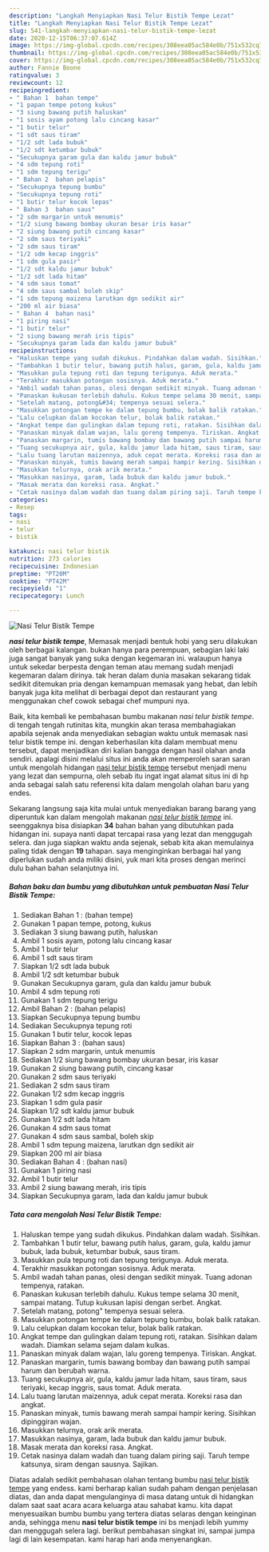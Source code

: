 ```yaml
---
description: "Langkah Menyiapkan Nasi Telur Bistik Tempe Lezat"
title: "Langkah Menyiapkan Nasi Telur Bistik Tempe Lezat"
slug: 541-langkah-menyiapkan-nasi-telur-bistik-tempe-lezat
date: 2020-12-15T06:37:07.614Z
image: https://img-global.cpcdn.com/recipes/308eea05ac584e0b/751x532cq70/nasi-telur-bistik-tempe-foto-resep-utama.jpg
thumbnail: https://img-global.cpcdn.com/recipes/308eea05ac584e0b/751x532cq70/nasi-telur-bistik-tempe-foto-resep-utama.jpg
cover: https://img-global.cpcdn.com/recipes/308eea05ac584e0b/751x532cq70/nasi-telur-bistik-tempe-foto-resep-utama.jpg
author: Fannie Boone
ratingvalue: 3
reviewcount: 12
recipeingredient:
- " Bahan 1  bahan tempe"
- "1 papan tempe potong kukus"
- "3 siung bawang putih haluskan"
- "1 sosis ayam potong lalu cincang kasar"
- "1 butir telur"
- "1 sdt saus tiram"
- "1/2 sdt lada bubuk"
- "1/2 sdt ketumbar bubuk"
- "Secukupnya garam gula dan kaldu jamur bubuk"
- "4 sdm tepung roti"
- "1 sdm tepung terigu"
- " Bahan 2  bahan pelapis"
- "Secukupnya tepung bumbu"
- "Secukupnya tepung roti"
- "1 butir telur kocok lepas"
- " Bahan 3  bahan saus"
- "2 sdm margarin untuk menumis"
- "1/2 siung bawang bombay ukuran besar iris kasar"
- "2 siung bawang putih cincang kasar"
- "2 sdm saus teriyaki"
- "2 sdm saus tiram"
- "1/2 sdm kecap inggris"
- "1 sdm gula pasir"
- "1/2 sdt kaldu jamur bubuk"
- "1/2 sdt lada hitam"
- "4 sdm saus tomat"
- "4 sdm saus sambal boleh skip"
- "1 sdm tepung maizena larutkan dgn sedikit air"
- "200 ml air biasa"
- " Bahan 4  bahan nasi"
- "1 piring nasi"
- "1 butir telur"
- "2 siung bawang merah iris tipis"
- "Secukupnya garam lada dan kaldu jamur bubuk"
recipeinstructions:
- "Haluskan tempe yang sudah dikukus. Pindahkan dalam wadah. Sisihkan."
- "Tambahkan 1 butir telur, bawang putih halus, garam, gula, kaldu jamur bubuk, lada bubuk, ketumbar bubuk, saus tiram."
- "Masukkan pula tepung roti dan tepung terigunya. Aduk merata."
- "Terakhir masukkan potongan sosisnya. Aduk merata."
- "Ambil wadah tahan panas, olesi dengan sedikit minyak. Tuang adonan tempenya, ratakan."
- "Panaskan kukusan terlebih dahulu. Kukus tempe selama 30 menit, sampai matang. Tutup kukusan lapisi dengan serbet. Angkat."
- "Setelah matang, potong&#34; tempenya sesuai selera."
- "Masukkan potongan tempe ke dalam tepung bumbu, bolak balik ratakan."
- "Lalu celupkan dalam kocokan telur, bolak balik ratakan."
- "Angkat tempe dan gulingkan dalam tepung roti, ratakan. Sisihkan dalam wadah. Diamkan selama sejam dalam kulkas."
- "Panaskan minyak dalam wajan, lalu goreng tempenya. Tiriskan. Angkat."
- "Panaskan margarin, tumis bawang bombay dan bawang putih sampai harum dan berubah warna."
- "Tuang secukupnya air, gula, kaldu jamur lada hitam, saus tiram, saus teriyaki, kecap inggris, saus tomat. Aduk merata."
- "Lalu tuang larutan maizennya, aduk cepat merata. Koreksi rasa dan angkat."
- "Panaskan minyak, tumis bawang merah sampai hampir kering. Sisihkan dipinggiran wajan."
- "Masukkan telurnya, orak arik merata."
- "Masukkan nasinya, garam, lada bubuk dan kaldu jamur bubuk."
- "Masak merata dan koreksi rasa. Angkat."
- "Cetak nasinya dalam wadah dan tuang dalam piring saji. Taruh tempe katsunya, siram dengan sausnya. Sajikan."
categories:
- Resep
tags:
- nasi
- telur
- bistik

katakunci: nasi telur bistik 
nutrition: 273 calories
recipecuisine: Indonesian
preptime: "PT20M"
cooktime: "PT42M"
recipeyield: "1"
recipecategory: Lunch

---
```



![Nasi Telur Bistik Tempe](https://img-global.cpcdn.com/recipes/308eea05ac584e0b/751x532cq70/nasi-telur-bistik-tempe-foto-resep-utama.jpg)

<b><i>nasi telur bistik tempe</i></b>, Memasak menjadi bentuk hobi yang seru dilakukan oleh berbagai kalangan. bukan hanya para perempuan, sebagian laki laki juga sangat banyak yang suka dengan kegemaran ini. walaupun hanya untuk sekedar berpesta dengan teman atau memang sudah menjadi kegemaran dalam dirinya. tak heran dalam dunia masakan sekarang tidak sedikit ditemukan pria dengan kemampuan memasak yang hebat, dan lebih banyak juga kita melihat di berbagai depot dan restaurant yang menggunakan chef cowok sebagai chef mumpuni nya.

Baik, kita kembali ke pembahasan bumbu makanan <i>nasi telur bistik tempe</i>. di tengah tengah rutinitas kita, mungkin akan terasa membahagiakan apabila sejenak anda menyediakan sebagian waktu untuk memasak nasi telur bistik tempe ini. dengan keberhasilan kita dalam membuat menu tersebut, dapat menjadikan diri kalian bangga dengan hasil olahan anda sendiri. apalagi disini melalui situs ini anda akan memperoleh saran saran untuk mengolah hidangan <u>nasi telur bistik tempe</u> tersebut menjadi menu yang lezat dan sempurna, oleh sebab itu ingat ingat alamat situs ini di hp anda sebagai salah satu referensi kita dalam mengolah olahan baru yang endes.




Sekarang langsung saja kita mulai untuk menyediakan barang barang yang diperuntuk kan dalam mengolah makanan <u><i>nasi telur bistik tempe</i></u> ini. seenggaknya bisa disiapkan <b>34</b> bahan bahan yang dibutuhkan pada hidangan ini. supaya nanti dapat tercapai rasa yang lezat dan menggugah selera. dan juga siapkan waktu anda sejenak, sebab kita akan memulainya paling tidak dengan <b>19</b> tahapan. saya menginginkan berbagai hal yang diperlukan sudah anda miliki disini, yuk mari kita proses dengan merinci dulu bahan bahan selanjutnya ini.

<!--inarticleads1-->

##### Bahan baku dan bumbu yang dibutuhkan untuk pembuatan Nasi Telur Bistik Tempe:

1. Sediakan  Bahan 1 : (bahan tempe)
1. Gunakan 1 papan tempe, potong, kukus
1. Sediakan 3 siung bawang putih, haluskan
1. Ambil 1 sosis ayam, potong lalu cincang kasar
1. Ambil 1 butir telur
1. Ambil 1 sdt saus tiram
1. Siapkan 1/2 sdt lada bubuk
1. Ambil 1/2 sdt ketumbar bubuk
1. Gunakan Secukupnya garam, gula dan kaldu jamur bubuk
1. Ambil 4 sdm tepung roti
1. Gunakan 1 sdm tepung terigu
1. Ambil  Bahan 2 : (bahan pelapis)
1. Siapkan Secukupnya tepung bumbu
1. Sediakan Secukupnya tepung roti
1. Gunakan 1 butir telur, kocok lepas
1. Siapkan  Bahan 3 : (bahan saus)
1. Siapkan 2 sdm margarin, untuk menumis
1. Sediakan 1/2 siung bawang bombay ukuran besar, iris kasar
1. Gunakan 2 siung bawang putih, cincang kasar
1. Gunakan 2 sdm saus teriyaki
1. Sediakan 2 sdm saus tiram
1. Gunakan 1/2 sdm kecap inggris
1. Siapkan 1 sdm gula pasir
1. Siapkan 1/2 sdt kaldu jamur bubuk
1. Gunakan 1/2 sdt lada hitam
1. Gunakan 4 sdm saus tomat
1. Gunakan 4 sdm saus sambal, boleh skip
1. Ambil 1 sdm tepung maizena, larutkan dgn sedikit air
1. Siapkan 200 ml air biasa
1. Sediakan  Bahan 4 : (bahan nasi)
1. Gunakan 1 piring nasi
1. Ambil 1 butir telur
1. Ambil 2 siung bawang merah, iris tipis
1. Siapkan Secukupnya garam, lada dan kaldu jamur bubuk




<!--inarticleads2-->

##### Tata cara mengolah Nasi Telur Bistik Tempe:

1. Haluskan tempe yang sudah dikukus. Pindahkan dalam wadah. Sisihkan.
1. Tambahkan 1 butir telur, bawang putih halus, garam, gula, kaldu jamur bubuk, lada bubuk, ketumbar bubuk, saus tiram.
1. Masukkan pula tepung roti dan tepung terigunya. Aduk merata.
1. Terakhir masukkan potongan sosisnya. Aduk merata.
1. Ambil wadah tahan panas, olesi dengan sedikit minyak. Tuang adonan tempenya, ratakan.
1. Panaskan kukusan terlebih dahulu. Kukus tempe selama 30 menit, sampai matang. Tutup kukusan lapisi dengan serbet. Angkat.
1. Setelah matang, potong&#34; tempenya sesuai selera.
1. Masukkan potongan tempe ke dalam tepung bumbu, bolak balik ratakan.
1. Lalu celupkan dalam kocokan telur, bolak balik ratakan.
1. Angkat tempe dan gulingkan dalam tepung roti, ratakan. Sisihkan dalam wadah. Diamkan selama sejam dalam kulkas.
1. Panaskan minyak dalam wajan, lalu goreng tempenya. Tiriskan. Angkat.
1. Panaskan margarin, tumis bawang bombay dan bawang putih sampai harum dan berubah warna.
1. Tuang secukupnya air, gula, kaldu jamur lada hitam, saus tiram, saus teriyaki, kecap inggris, saus tomat. Aduk merata.
1. Lalu tuang larutan maizennya, aduk cepat merata. Koreksi rasa dan angkat.
1. Panaskan minyak, tumis bawang merah sampai hampir kering. Sisihkan dipinggiran wajan.
1. Masukkan telurnya, orak arik merata.
1. Masukkan nasinya, garam, lada bubuk dan kaldu jamur bubuk.
1. Masak merata dan koreksi rasa. Angkat.
1. Cetak nasinya dalam wadah dan tuang dalam piring saji. Taruh tempe katsunya, siram dengan sausnya. Sajikan.




Diatas adalah sedikit pembahasan olahan tentang bumbu <u>nasi telur bistik tempe</u> yang endess. kami berharap kalian sudah paham dengan penjelasan diatas, dan anda dapat mengulanginya di masa datang untuk di hidangkan dalam saat saat acara acara keluarga atau sahabat kamu. kita dapat menyesuaikan bumbu bumbu yang tertera diatas selaras dengan keinginan anda, sehingga menu <b>nasi telur bistik tempe</b> ini bs menjadi lebih yummy dan menggugah selera lagi. berikut pembahasan singkat ini, sampai jumpa lagi di lain kesempatan. kami harap hari anda menyenangkan.
